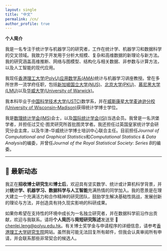 ```yaml
---
layout: single
title: "中文"
permalink: /cn/
author_profile: true
---
```


**个人简介**

我是一名专注于统计学与机器学习的研究者，工作在统计学、机器学习和数据科学的交叉领域。我致力于开发用于分析大规模、复杂和高维数据的新理论与新方法。我的研究涵盖高维推断、网络与图模型、结构化与相关数据、非参数与计算方法，以及人工智能的现代应用。

我现任[香港理工大学(PolyU)](https://www.polyu.edu.hk/)[应用数学系(AMA)](https://www.polyu.edu.hk/ama/)统计与机器学习讲座教授。曾在多所世界一流学府任职，包括[新加坡国立大学(NUS)](https://www.nus.edu.sg/)、[北京大学(PKU)](https://www.pku.edu.cn/)、[慕尼黑大学(LMU)](https://www.en.uni-muenchen.de/)以及[华威大学(University of Warwick)](https://warwick.ac.uk/)。

我本科毕业于[中国科学技术大学(USTC)](https://math.ustc.edu.cn/)数学系，并在[威斯康星大学麦迪逊分校(University of Wisconsin–Madison)](https://stat.wisc.edu/)获得统计学博士学位。

我是[数理统计学会(IMS)](https://imstat.org/)会士，以及[国际统计学会(ISI)](https://isi-web.org/)当选会员。我曾是一名洪堡学者，并担任过艾伦·图灵研究所首批图灵学者。我还担任过英国皇家统计学会研究分会主席，以及牛津–华威统计学博士培训中心联合主任。目前担任*Journal of Computational and Graphical Statistics*和*Computational Statistics & Data Analysis*的编委，并曾任*Journal of the Royal Statistical Society: Series B*的编委。

---

## 🚀 最新动态

我正在**招收博士研究生**和**博士后**，欢迎具有坚实数学、统计或计算机科学背景，并对**统计学、机器学习、数据科学与人工智能**充满热情的同学加入。我的愿景是在理大建立一个充满活力和合作精神的研究团队，鼓励学生解决基础性挑战，发展创新的理论与方法，并创造具有持久现实影响的科研成果。

如果你希望在支持性的环境中成长为一名独立研究者，并在数据科学前沿作出贡献，欢迎与我联系。请将**个人简历**与**简短研究陈述**发送至 📧 [chenlei.leng@polyu.edu.hk](mailto:chenlei.leng@polyu.edu.hk)。有关博士奖学金与申请程序的详细信息，请参考[香港理工大学研究生院](https://www.polyu.edu.hk/gs/)网站。虽然我可能无法回复所有邮件，但我会认真审阅所有申请，并会联系那些非常契合的候选人。

---

